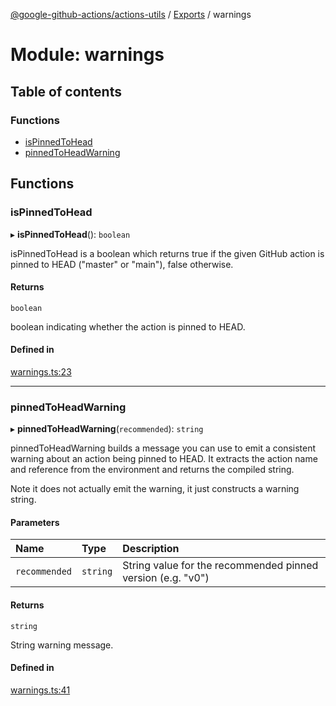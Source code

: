 [@google-github-actions/actions-utils](../README.md) / [Exports](../modules.md) / warnings

# Module: warnings

## Table of contents

### Functions

- [isPinnedToHead](warnings.md#ispinnedtohead)
- [pinnedToHeadWarning](warnings.md#pinnedtoheadwarning)

## Functions

### isPinnedToHead

▸ **isPinnedToHead**(): `boolean`

isPinnedToHead is a boolean which returns true if the given GitHub action is
pinned to HEAD ("master" or "main"), false otherwise.

#### Returns

`boolean`

boolean indicating whether the action is pinned to HEAD.

#### Defined in

[warnings.ts:23](https://github.com/google-github-actions/actions-utils/blob/main/src/warnings.ts#L23)

___

### pinnedToHeadWarning

▸ **pinnedToHeadWarning**(`recommended`): `string`

pinnedToHeadWarning builds a message you can use to emit a consistent warning
about an action being pinned to HEAD. It extracts the action name and
reference from the environment and returns the compiled string.

Note it does not actually emit the warning, it just constructs a warning
string.

#### Parameters

| Name | Type | Description |
| :------ | :------ | :------ |
| `recommended` | `string` | String value for the recommended pinned version (e.g. "v0") |

#### Returns

`string`

String warning message.

#### Defined in

[warnings.ts:41](https://github.com/google-github-actions/actions-utils/blob/main/src/warnings.ts#L41)
